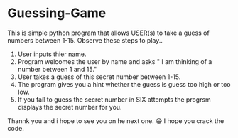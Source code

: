 # Guessing-Game
This is simple python program that allows USER(s) to take a guess of numbers between 1-15. Observe these steps to play..
1. User inputs thier name.
2. Program welcomes the user by name and asks " I am thinking of a number between 1 and 15."
3.  User takes a guess of this secret number between 1-15.
4.  The program gives you a hint whether the guess is guess too high or too low.
5.  If you fail to guess the secret number in SIX attempts the progrsm displays the secret number for you.

   Thannk you and i hope to see you on he next one. 😁
   I hope you crack the code. 
